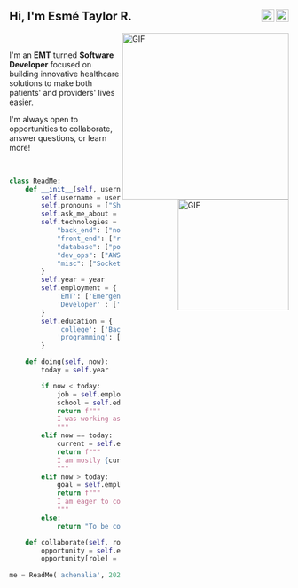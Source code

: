 <h2>Hi, I'm Esmé Taylor R.
  <a href="https://github.com/achenalia">
  <img align="right" alt="Esmé's Github" width="23px" src="https://cdn.jsdelivr.net/npm/simple-icons@v3/icons/github.svg" />
  </a>
  <a href="mailto:esme.taylor.richardson@gmail.com">
  <img align="right" alt="Esmé's Email" width="23px" src="https://cdn.jsdelivr.net/npm/simple-icons@3.1.0/icons/gmail.svg" />
  </a>
</h2>

<div>
  <img align="right" alt="GIF" width="300px" src="https://miro.medium.com/v2/resize:fit:700/1*krJsZsRUsIz3kCEW8VaC0A.gif" />
  <br />
  <img align="right" alt="GIF" width="200px" src="https://i.gifer.com/origin/29/290b383afb7c810c0635b6662ea8660d_w200.gif" />
</div>

I'm an **EMT** turned **Software Developer** focused on building innovative healthcare solutions to make both patients' and providers' lives easier.

I'm always open to opportunities to collaborate, answer questions, or learn more!

<br />

```python
class ReadMe:
    def __init__(self, username, year):
        self.username = username
        self.pronouns = ["She", "Her"]
        self.ask_me_about = ["software dev", "web dev", "tech"]
        self.technologies = {
            "back_end": ["nodejs", "express", "django", "python"],
            "front_end": ["react"],
            "database": ["postgresql"],
            "dev_ops": ["AWS", "Docker", "Git"],
            "misc": ["Socket.IO"]
        }
        self.year = year
        self.employment = {
            'EMT': ['Emergency Medical Technician', 'Atlanta, Ga'],
            'Developer' : ['Developer', 'Online']            
        }
        self.education = {
            'college': ['Bachelor of Arts in Computer Science (B.A.)', 'University'],
            'programming': ['Self-Taught', 'Projects']
        }

    def doing(self, now):
        today = self.year

        if now < today:
            job = self.employment['EMT']
            school = self.education['college']
            return f"""
            I was working as an {job[0]} in {job[1]} while pursuing a {school[0]} at {school[1]}.
            """
        elif now == today:
            current = self.education['programming']
            return f"""
            I am mostly {current[0]}, learning from my many {current[1]}!
            """
        elif now > today:
            goal = self.employment['developer']
            return f"""
            I am eager to collaborate with other {goal[0]}s, feel free to contact me {goal[1]}.
            """
        else:
            return "To be continued..."

    def collaborate(self, role, organization, location):
        opportunity = self.employment
        opportunity[role] = [organization, location]
        
me = ReadMe('achenalia', 2024)
```
